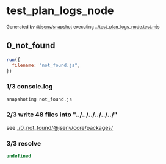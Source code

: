 # test_plan_logs_node

<sub>
  Generated by <a href="https://github.com/jsenv/core/tree/main/packages/independent/snapshot">@jsenv/snapshot</a> executing <a href="../test_plan_logs_node.test.mjs">../test_plan_logs_node.test.mjs</a>
</sub>

## 0_not_found

```js
run({
  filename: "not_found.js",
})
```

### 1/3 console.log

```console
snapshoting not_found.js
```

### 2/3 write 48 files into "../../../../../../"

see [./0_not_found/@jsenv/core/packages/](./0_not_found/@jsenv/core/packages/)

### 3/3 resolve

```js
undefined
```